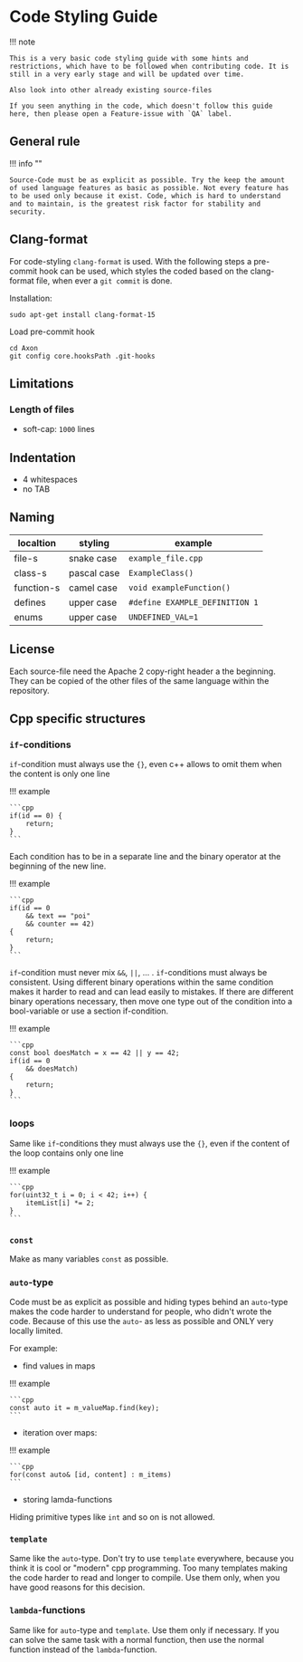 # Code Styling Guide

!!! note

    This is a very basic code styling guide with some hints and restrictions, which have to be followed when contributing code. It is still in a very early stage and will be updated over time.

    Also look into other already existing source-files

    If you seen anything in the code, which doesn't follow this guide here, then please open a Feature-issue with `QA` label.

## General rule

!!! info ""

    Source-Code must be as explicit as possible. Try the keep the amount of used language features as basic as possible. Not every feature has to be used only because it exist. Code, which is hard to understand and to maintain, is the greatest risk factor for stability and security.

## Clang-format

For code-styling `clang-format` is used. With the following steps a pre-commit hook can be used,
which styles the coded based on the clang-format file, when ever a `git commit` is done.

Installation:

```
sudo apt-get install clang-format-15
```

Load pre-commit hook

```
cd Axon
git config core.hooksPath .git-hooks
```

## Limitations

### Length of files

-   soft-cap: `1000` lines

## Indentation

-   4 whitespaces
-   no TAB

## Naming

| localtion      | styling     | example                        |
| -------------- | ----------- | ------------------------------ |
| file-s     | snake case  | `example_file.cpp`             |
| class-s    | pascal case | `ExampleClass()`               |
| function-s | camel case  | `void exampleFunction()`       |
| defines        | upper case  | `#define EXAMPLE_DEFINITION 1` |
| enums          | upper case  | `UNDEFINED_VAL=1`              |

## License

Each source-file need the Apache 2 copy-right header a the beginning. They can be copied of the
other files of the same language within the repository.

## Cpp specific structures

### `if`-conditions

`if`-condition must always use the `{}`, even c++ allows to omit them when the content is only one
line

!!! example

    ```cpp
    if(id == 0) {
    	return;
    }
    ```

Each condition has to be in a separate line and the binary operator at the beginning of the new
line.

!!! example

    ```cpp
    if(id == 0
    	&& text == "poi"
    	&& counter == 42)
    {
    	return;
    }
    ```

`if`-condition must never mix `&&`, `||`, ... . `if`-conditions must always be consistent. Using
different binary operations within the same condition makes it harder to read and can lead easily to
mistakes. If there are different binary operations necessary, then move one type out of the
condition into a bool-variable or use a section if-condition.

!!! example

    ```cpp
    const bool doesMatch = x == 42 || y == 42;
    if(id == 0
    	&& doesMatch)
    {
    	return;
    }
    ```

### loops

Same like `if`-conditions they must always use the `{}`, even if the content of the loop contains
only one line

!!! example

    ```cpp
    for(uint32_t i = 0; i < 42; i++) {
    	itemList[i] *= 2;
    }
    ```

### `const`

Make as many variables `const` as possible.

### `auto`-type

Code must be as explicit as possible and hiding types behind an `auto`-type makes the code harder to
understand for people, who didn't wrote the code. Because of this use the `auto`- as less as
possible and ONLY very locally limited.

For example:

-   find values in maps

!!! example

    ```cpp
    const auto it = m_valueMap.find(key);
    ```

-   iteration over maps:

!!! example

    ```cpp
    for(const auto& [id, content] : m_items)
    ```

-   storing lamda-functions

Hiding primitive types like `int` and so on is not allowed.

### `template`

Same like the `auto`-type. Don't try to use `template` everywhere, because you think it is cool or
"modern" cpp programming. Too many templates making the code harder to read and longer to compile.
Use them only, when you have good reasons for this decision.

### `lambda`-functions

Same like for `auto`-type and `template`. Use them only if necessary. If you can solve the same task
with a normal function, then use the normal function instead of the `lambda`-function.

